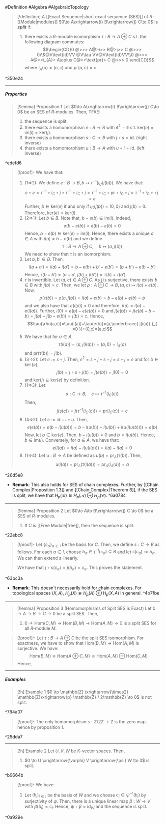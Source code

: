 #Definition #Algebra #AlgebraicTopology 

> [!definition]
> A [[Exact Sequence|short exact sequence (SES)]] of $R$-[[Module|modules]]  $0\to A\xrightarrow{i} B\xrightarrow{j} C\to 0$ is ***split*** if: 
> 1. there exists a $R$-module isomorphism $\tau:B\to A\oplus C$ s.t. the following diagram commutes:$$\begin{CD}0 @>>> A@>i>> B@>j>> C @>>> 0\\&@V\text{id}VV @V\tau VV@V\text{id}VV\\0 @>>> A@>>i_{A}> A\oplus C@>>\text{pr}> C @>>> 0  \end{CD}$$where $i_{A}(a) = (a,c)$ and $\text{pr}(a,c)=c$.

^350e24

---
##### Properties
> [!lemma] Proposition 1
> Let $0\to A\xrightarrow{i} B\xrightarrow{j} C\to 0$ be an SES of $R$-modules. Then, TFAE:
> 1. the sequence is split.
> 2. there exists a homomorphism $e:B\to B$ with $e^2 = e$ s.t. $\text{ker}(e)=\text{im}(i)=\text{ker}(j)$.
> 3. there exists a homomorphism $s:C\to B$ with $j\circ s = \text{id}$. (right inverse)
> 4. there exists a homomorphism $u:B\to A$ with $u \circ i = \text{id}$. (left inverse)

^edefd6

> [!proof]-
> We have that:
> 1. (1=>2): We define $e:B\to B,b\mapsto \tau ^{-1}(i_{C}(j(b)))$. We have that: $$e\circ  e=\tau ^{-1}\circ  i_{C}\circ  j\circ \tau ^{-1}\circ  i_{C}\circ  j=\tau ^{-1}\circ  i_{C}\circ  \text{pr} \circ  i_{C}\circ  j=\tau ^{-1}\circ  i_{C}\circ  \circ  j=e$$Further, $b\in \text{ker}(e)$ if and only if $i_{C}(j(b))=(0,0)$ and $j(b)=0$. Therefore, $\text{ker}(e)=\text{ker}(j)$.
> 2. (2=>1): Let $b\in B$. Note that, $b-e(b)\in \text{im}(i)$. Indeed, $$e(b-e(b))=e(b)-e(b)=0$$Hence, $b-e(b)\in \text{ker}(e)=\text{im}(i)$. Hence, there exists a unique $a\in A$ with $i(a)=b-e(b)$ and we define $$\tau:B\to A\oplus C,\quad b\mapsto (a,j(b))$$We need to show that $\tau$ is an isomorphism.
> 	1. Let $b,b'\in B$. Then, $$i(a+a')=i(a)+i(a')=b-e(b)+b'-e(b')=(b+b')-e(b+b')$$Hence, $\tau(b+b')=(a+a',j(b)+j(b'))=\tau(b)+\tau(b')$.
> 	2. $\tau$ is invertible. Let $(a,c)\in A\oplus C$. As $j$ is surjective, there exists $b\in B$ with $j(b)=c$. Then, we let $\rho:A\oplus C\to B,(a,c)\mapsto i(a)+e(b)$. Now,$$\rho(\tau(b))=\rho(a,j(b))=i(a)+e(b)=b-e(b)+e(b)=b$$and we also have that $e(i(a))=0$ and therefore, $i(a)=i(a)-e(i(a))$. Further, $i(0)=e(b)-e(e(b))=0$ and $j(e(b))=j(e(b)+b-b)=j(b)-j(b-e(b))=j(b)=c$. Hence,  $$\tau(\rho(a,c))=\tau(i(a))+\tau(e(b))=(a,\underbrace{ j(i(a)) }_{ =0 })+(0,c)=(a,c)$$
> 	3. We have that for $a\in A$, $$\tau(i(a))=(a,j(i(a)))=(a,0)=i_{A}(a)$$and $\text{pr}(\tau(b))=j(b)$.
> 3. (3=>2): Let $e:=s \circ j$. Then, $e^{2}=s\circ j \circ s \circ j= s \circ j = e$ and for $b\in \ker(e)$, $$j(b)=j\circ s\circ  j(b)=j (e(b))=j(0)=0$$and $\text{ker}(j)\subseteq \text{ker}(e)$ by definition.
> 4. (1=>3): Let: $$s:C\to B,\quad c\mapsto \tau ^{-1}(i_{C}(c))$$ Then, $$j(s(c))=j(\tau ^{-1}(i_{C}(c)))=\text{pr}(i_{C}(c))=c$$
> 5. (4=>2): Let $e:= \text{id}_{} - i \circ u$. Then, $$e(e(b))=e(b-i(u(b)))=b-i(u(b))-i(u(b))+i(u(i(u(b))))=e(b)$$Now, let $b\in \text{ker}(e)$. Then, $b-i(u(b))=0$ and $b=i(u(b))$. Hence, $b\in \text{im}(i)$. Conversely, for $a\in A$, we have that: $$e(i(a))=i(a)-i(u(i(a)))=i(a)-i(a)=0$$
> 6. (1=>4): Let $u:B\to A$ be defined as $u(b)=\text{pr}_{A}(\tau(b))$. Then, $$u(i(a))=\text{pr}_{A}(\tau(i(a)))=\text{pr}_{A}(i_{A}(a))=a$$

^26d5e8

- **Remark**: This also holds for SES of chain complexes. Further, by [[Chain Complex|Proposition 1.3]] and [[Chain Complex|Theorem 6]], if the SES is split, we have that $H_{p}(\mathcal{B})\cong H_{p}(\mathcal{A})\oplus H_{p}(\mathcal{C})$. ^6a0784
---
> [!lemma] Proposition 2
> Let $0\to A\to B\xrightarrow{j} C \to 0$ be a SES of $R$-modules.
> 1. If $C$ is [[Free Module|free]], then the sequence is split. 

^22ebc8

> [!proof]-
> Let $\{ c_{\alpha} \}_{\alpha\in I}$ be the basis for $C$. Then, we define $s:C\to B$ as follows. For each $\alpha\in I$, choose $b_{\alpha}\in j^{-1}(c_{\alpha})\subseteq B$ and let $s(c_{\alpha}):= b_{\alpha}$. We can then extend $s$ linearly. 
> 
> We have that $j\circ s(c_{\alpha})=j(b_{\alpha})=c_{\alpha}$. This proves the statement.

^63bc3a

- **Remark**: This doesn't necessarily hold for chain complexes. For topological spaces $(X,A)$, $H_{p}(X)\not\cong H_{p}(A)\oplus H_{p}(X,A)$ in general. ^4b7fbe
---
> [!lemma] Proposition 3 (Homomorphisms of Split SES is Exact)
> Let $0\to A \to B\to C \to 0$ be a split SES. Then,
> 1. $0\to \text{Hom}(C,M)\to \text{Hom}(B,M)\to \text{Hom}(A,M)\to 0$ is a split SES for all $R$-module $M$.

> [!proof]+
> Let $\tau:B\to A\oplus C$ be the split SES isomorphism. For exactness, we have to show that $\text{Hom}(B,M)\to \text{Hom}(A,M)$ is surjective. We have: $$\text{Hom}(B,M)\cong \text{Hom}(A\oplus C,M)\cong \text{Hom}(A,M)\oplus \text{Hom}(C,M)$$Hence, 

---
##### Examples
> [!h] Example 1
> $0 \to \mathbb{Z} \xrightarrow{\times2} \mathbb{Z}\xrightarrow{p} \mathbb{Z} / 2\mathbb{Z} \to 0$ is not split.

^784a07

> [!proof]-
> The only homomorphism $s:\mathbb{Z} / 2\mathbb{Z} \to \mathbb{Z}$ is the zero map, hence by proposition 1. 

^25dda7

---
 > [!h] Example 2
 > Let $U,V,W$ be $K$-vector spaces. Then, 
 > 1. $0 \to U \xrightarrow{\varphi} V \xrightarrow{\psi} W \to 0$ is split.

^b9664b

> [!proof]-
> We have:
> 1. Let $(b_{i})_{i\in I}$ be the basis of $W$ and we choose $c_{i}\in \psi ^{-1}(b_{i})$ by surjectivity of $\psi$. Then, there is a unique linear map $\beta: W\to V$ with $\beta(b_{i}) = c_{i}$. Hence, $\psi \circ \beta=\text{id}_{W}$ and the sequence is split. 

^0a929e

 
